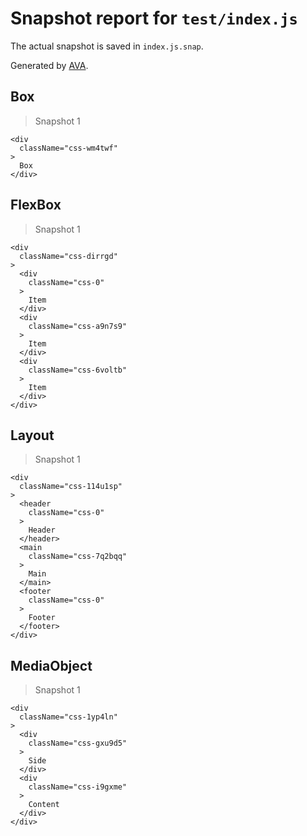 # Snapshot report for `test/index.js`

The actual snapshot is saved in `index.js.snap`.

Generated by [AVA](https://ava.li).

## Box

> Snapshot 1

    <div
      className="css-wm4twf"
    >
      Box
    </div>

## FlexBox

> Snapshot 1

    <div
      className="css-dirrgd"
    >
      <div
        className="css-0"
      >
        Item
      </div>
      <div
        className="css-a9n7s9"
      >
        Item
      </div>
      <div
        className="css-6voltb"
      >
        Item
      </div>
    </div>

## Layout

> Snapshot 1

    <div
      className="css-114u1sp"
    >
      <header
        className="css-0"
      >
        Header
      </header>
      <main
        className="css-7q2bqq"
      >
        Main
      </main>
      <footer
        className="css-0"
      >
        Footer
      </footer>
    </div>

## MediaObject

> Snapshot 1

    <div
      className="css-1yp4ln"
    >
      <div
        className="css-gxu9d5"
      >
        Side
      </div>
      <div
        className="css-i9gxme"
      >
        Content
      </div>
    </div>
